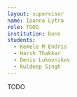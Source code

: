 ```yaml
---
layout: supervisor
name: Ioanna Lytra
role: TODO
institution: bonn
students:
  - Kemele M Endris
  - Harsh Thakkar
  - Denis Lukovnikov
  - Kuldeep Singh
---
```

TODO
